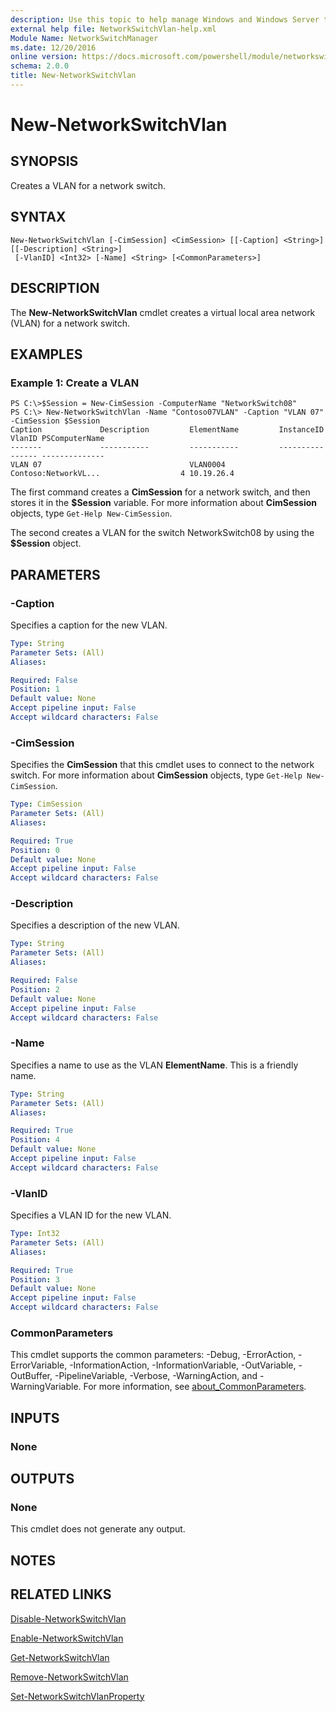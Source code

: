 ```yaml
---
description: Use this topic to help manage Windows and Windows Server technologies with Windows PowerShell.
external help file: NetworkSwitchVlan-help.xml
Module Name: NetworkSwitchManager
ms.date: 12/20/2016
online version: https://docs.microsoft.com/powershell/module/networkswitchmanager/new-networkswitchvlan?view=windowsserver2016-ps&wt.mc_id=ps-gethelp
schema: 2.0.0
title: New-NetworkSwitchVlan
---
```


# New-NetworkSwitchVlan

## SYNOPSIS
Creates a VLAN for a network switch.

## SYNTAX

```
New-NetworkSwitchVlan [-CimSession] <CimSession> [[-Caption] <String>] [[-Description] <String>]
 [-VlanID] <Int32> [-Name] <String> [<CommonParameters>]
```

## DESCRIPTION
The **New-NetworkSwitchVlan** cmdlet creates a virtual local area network (VLAN) for a network switch.

## EXAMPLES

### Example 1: Create a VLAN
```
PS C:\>$Session = New-CimSession -ComputerName "NetworkSwitch08"
PS C:\> New-NetworkSwitchVlan -Name "Contoso07VLAN" -Caption "VLAN 07" -CimSession $Session
Caption             Description         ElementName         InstanceID                       VlanID PSComputerName    
-------             -----------         -----------         ----------                       ------ --------------    
VLAN 07                                 VLAN0004            Contoso:NetworkVL...                  4 10.19.26.4
```

The first command creates a **CimSession** for a network switch, and then stores it in the **$Session** variable.
For more information about **CimSession** objects, type `Get-Help New-CimSession`.

The second creates a VLAN for the switch NetworkSwitch08 by using the **$Session** object.

## PARAMETERS

### -Caption
Specifies a caption for the new VLAN.

```yaml
Type: String
Parameter Sets: (All)
Aliases: 

Required: False
Position: 1
Default value: None
Accept pipeline input: False
Accept wildcard characters: False
```

### -CimSession
Specifies the **CimSession** that this cmdlet uses to connect to the network switch.
For more information about **CimSession** objects, type `Get-Help New-CimSession`.

```yaml
Type: CimSession
Parameter Sets: (All)
Aliases: 

Required: True
Position: 0
Default value: None
Accept pipeline input: False
Accept wildcard characters: False
```

### -Description
Specifies a description of the new VLAN.

```yaml
Type: String
Parameter Sets: (All)
Aliases: 

Required: False
Position: 2
Default value: None
Accept pipeline input: False
Accept wildcard characters: False
```

### -Name
Specifies a name to use as the VLAN **ElementName**.
This is a friendly name.

```yaml
Type: String
Parameter Sets: (All)
Aliases: 

Required: True
Position: 4
Default value: None
Accept pipeline input: False
Accept wildcard characters: False
```

### -VlanID
Specifies a VLAN ID for the new VLAN.

```yaml
Type: Int32
Parameter Sets: (All)
Aliases: 

Required: True
Position: 3
Default value: None
Accept pipeline input: False
Accept wildcard characters: False
```

### CommonParameters
This cmdlet supports the common parameters: -Debug, -ErrorAction, -ErrorVariable, -InformationAction, -InformationVariable, -OutVariable, -OutBuffer, -PipelineVariable, -Verbose, -WarningAction, and -WarningVariable. For more information, see [about_CommonParameters](https://go.microsoft.com/fwlink/?LinkID=113216).

## INPUTS

### None

## OUTPUTS

### None
This cmdlet does not generate any output.

## NOTES

## RELATED LINKS

[Disable-NetworkSwitchVlan](./Disable-NetworkSwitchVlan.md)

[Enable-NetworkSwitchVlan](./Enable-NetworkSwitchVlan.md)

[Get-NetworkSwitchVlan](./Get-NetworkSwitchVlan.md)

[Remove-NetworkSwitchVlan](./Remove-NetworkSwitchVlan.md)

[Set-NetworkSwitchVlanProperty](./Set-NetworkSwitchVlanProperty.md)

